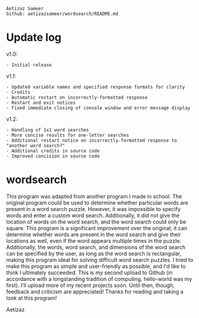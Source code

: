 	Aetizaz Sameer
	Github: aetizazsameer/wordsearch/README.md

# Update log
v1.0:
	
	- Initial release
v1.1: 

	- Updated variable names and specified response formats for clarity
	- Credits
	- Automatic restart on incorrectly-formatted response
	- Restart and exit notices
	- Fixed immediate closing of console window and error message display
v1.2:

	- Handling of 1x1 word searches
	- More concise results for one-letter searches
	- Additional restart notice on incorrectly-formatted response to "another word search?"
	- Additional credits in source code
	- Improved concision in source code
	
# wordsearch
This program was adapted from another program I made in school. The original program could be used to determine whether
particular words are present in a word search puzzle. However, it was impossible to specify words and enter a custom
word search. Additionally, it did not give the location of words on the word search, and the word search could only be
square.
This program is a significant improvement over the original; it can determine whether words are present in the word
search and give their locations as well, even if the word appears multiple times in the puzzle. Additionally, the words,
word search, and dimensions of the word search can be specified by the user, as long as the word search is rectangular,
making this program ideal for solving difficult word search puzzles. I tried to make this program as simple and
user-friendly as possible, and I'd like to think I ultimately succeeded.
This is my second upload to Github (in accordance with a longstanding tradition of computing, hello-world was my first).
I'll upload more of my recent projects soon. Until then, though, feedback and criticism are appreciated! Thanks for
reading and taking a look at this program!

Aetizaz
